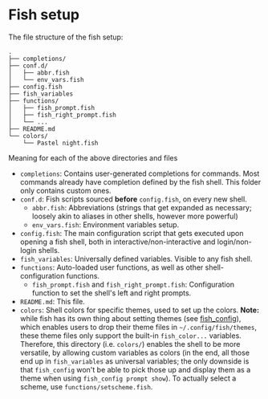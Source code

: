 # Fish setup

The file structure of the fish setup:

```
.
├── completions/
├── conf.d/
│   ├── abbr.fish
│   └── env_vars.fish
├── config.fish
├── fish_variables
├── functions/
│   ├── fish_prompt.fish
│   ├── fish_right_prompt.fish
│   └── ...
├── README.md
└── colors/
    └── Pastel night.fish
```

Meaning for each of the above directories and files
- `completions`: Contains user-generated completions for commands. Most commands
  already have completion defined by the fish shell. This folder only contains
  custom ones.
- `conf.d`: Fish scripts sourced **before** `config.fish`, on every new shell.
  - `abbr.fish`: Abbreviations (strings that get expanded as necessary;
    loosely akin to aliases in other shells, however more powerful)
  - `env_vars.fish`: Environment variables setup.
- `config.fish`: The main configuration script that gets executed upon opening a
  fish shell, both in interactive/non-interactive and login/non-login shells.
- `fish_variables`: Universally defined variables. Visible to any fish shell.
- `functions`: Auto-loaded user functions, as well as other shell-configuration
  functions.
  - `fish_prompt.fish` and `fish_right_prompt.fish`: Configuration function to
    set the shell's left and right prompts.
- `README.md`: This file.
- `colors`: Shell colors for specific themes, used to set up the colors.
  **Note:** while fish has its own thing about setting themes (see
  [fish_config](https://fishshell.com/docs/current/cmds/fish_config.html)),
  which enables users to drop their theme files in `~/.config/fish/themes`,
  these theme files only support the built-in `fish_color...` variables.
  Therefore, this directory (i.e. `colors/`) enables the shell to be more
  versatile, by allowing custom variables as colors (in the end, all those end
  up in `fish_variables` as universal variables; the only downside is that
  `fish_config` won't be able to pick those up and display them as a theme when
  using `fish_config prompt show`). To actually select a scheme, use
  `functions/setscheme.fish`.
